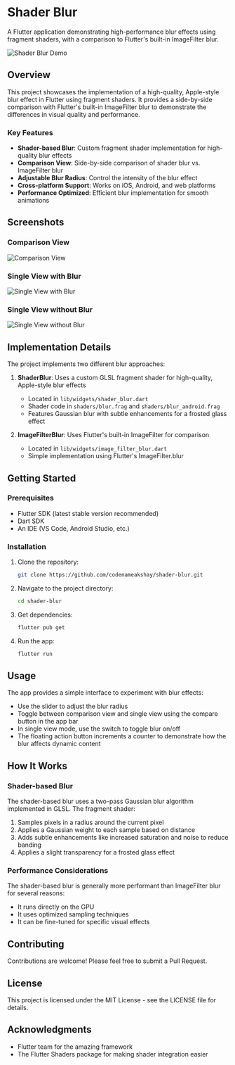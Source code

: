 # Shader Blur

A Flutter application demonstrating high-performance blur effects using fragment shaders, with a comparison to Flutter's built-in ImageFilter blur.

![Shader Blur Demo](https://github.com/codenameakshay/shader-blur/raw/main/screenshots/comparison_view.png)

## Overview

This project showcases the implementation of a high-quality, Apple-style blur effect in Flutter using fragment shaders. It provides a side-by-side comparison with Flutter's built-in ImageFilter blur to demonstrate the differences in visual quality and performance.

### Key Features

- **Shader-based Blur**: Custom fragment shader implementation for high-quality blur effects
- **Comparison View**: Side-by-side comparison of shader blur vs. ImageFilter blur
- **Adjustable Blur Radius**: Control the intensity of the blur effect
- **Cross-platform Support**: Works on iOS, Android, and web platforms
- **Performance Optimized**: Efficient blur implementation for smooth animations

## Screenshots

### Comparison View
![Comparison View](https://github.com/codenameakshay/shader-blur/raw/main/screenshots/comparison_view.png)

### Single View with Blur
![Single View with Blur](https://github.com/codenameakshay/shader-blur/raw/main/screenshots/single_view_blur.png)

### Single View without Blur
![Single View without Blur](https://github.com/codenameakshay/shader-blur/raw/main/screenshots/single_view_no_blur.png)

## Implementation Details

The project implements two different blur approaches:

1. **ShaderBlur**: Uses a custom GLSL fragment shader for high-quality, Apple-style blur effects
   - Located in `lib/widgets/shader_blur.dart`
   - Shader code in `shaders/blur.frag` and `shaders/blur_android.frag`
   - Features Gaussian blur with subtle enhancements for a frosted glass effect

2. **ImageFilterBlur**: Uses Flutter's built-in ImageFilter for comparison
   - Located in `lib/widgets/image_filter_blur.dart`
   - Simple implementation using Flutter's ImageFilter.blur

## Getting Started

### Prerequisites

- Flutter SDK (latest stable version recommended)
- Dart SDK
- An IDE (VS Code, Android Studio, etc.)

### Installation

1. Clone the repository:
   ```bash
   git clone https://github.com/codenameakshay/shader-blur.git
   ```

2. Navigate to the project directory:
   ```bash
   cd shader-blur
   ```

3. Get dependencies:
   ```bash
   flutter pub get
   ```

4. Run the app:
   ```bash
   flutter run
   ```

## Usage

The app provides a simple interface to experiment with blur effects:

- Use the slider to adjust the blur radius
- Toggle between comparison view and single view using the compare button in the app bar
- In single view mode, use the switch to toggle blur on/off
- The floating action button increments a counter to demonstrate how the blur affects dynamic content

## How It Works

### Shader-based Blur

The shader-based blur uses a two-pass Gaussian blur algorithm implemented in GLSL. The fragment shader:

1. Samples pixels in a radius around the current pixel
2. Applies a Gaussian weight to each sample based on distance
3. Adds subtle enhancements like increased saturation and noise to reduce banding
4. Applies a slight transparency for a frosted glass effect

### Performance Considerations

The shader-based blur is generally more performant than ImageFilter blur for several reasons:

- It runs directly on the GPU
- It uses optimized sampling techniques
- It can be fine-tuned for specific visual effects

## Contributing

Contributions are welcome! Please feel free to submit a Pull Request.

## License

This project is licensed under the MIT License - see the LICENSE file for details.

## Acknowledgments

- Flutter team for the amazing framework
- The Flutter Shaders package for making shader integration easier
